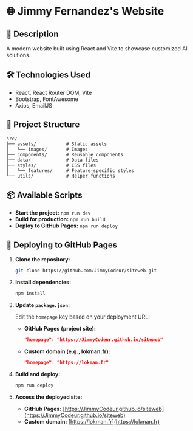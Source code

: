 # 🌐 Jimmy Fernandez's Website

## 🚀 Description

A modern website built using React and Vite to showcase customized AI solutions.

## 🛠️ Technologies Used

- React, React Router DOM, Vite
- Bootstrap, FontAwesome
- Axios, EmailJS

## 📂 Project Structure

```
src/
├── assets/           # Static assets
│   └── images/       # Images
├── components/       # Reusable components
├── data/             # Data files
├── styles/           # CSS files
│   └── features/     # Feature-specific styles
└── utils/            # Helper functions
```

## 📦 Available Scripts

- **Start the project:** `npm run dev`
- **Build for production:** `npm run build`
- **Deploy to GitHub Pages:** `npm run deploy`

## 🚀 Deploying to GitHub Pages

1. **Clone the repository:**

    ```sh
    git clone https://github.com/JimmyCodeur/siteweb.git
    ```

2. **Install dependencies:**

    ```sh
    npm install
    ```

3. **Update `package.json`:**

    Edit the `homepage` key based on your deployment URL:

    - **GitHub Pages (project site):**

        ```json
        "homepage": "https://JimmyCodeur.github.io/siteweb"
        ```

    - **Custom domain (e.g., lokman.fr):**

        ```json
        "homepage": "https://lokman.fr"
        ```

4. **Build and deploy:**

    ```sh
    npm run deploy
    ```

5. **Access the deployed site:**

    - **GitHub Pages:** [https://JimmyCodeur.github.io/siteweb](https://JimmyCodeur.github.io/siteweb)
    - **Custom domain:** [https://lokman.fr](https://lokman.fr)
